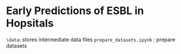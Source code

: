# Early Predictions of ESBL in Hopsitals

`\data`: stores intermediate data files 
`prepare_datasets.ipynb` : prepare datasets